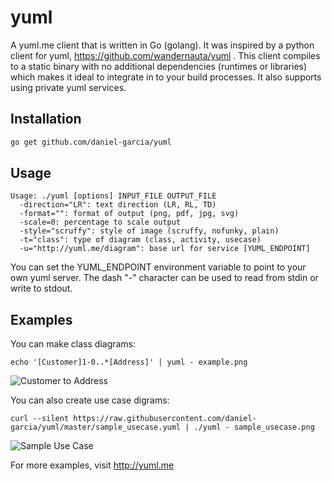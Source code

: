 # yuml
A yuml.me client that is written in Go (golang). It was inspired by a 
python client for yuml, https://github.com/wandernauta/yuml .
This client compiles to a static binary with no additional
dependencies (runtimes or libraries) which makes it ideal to
integrate in to your build processes. It also supports using
private yuml services.

Installation
------------

```bash
go get github.com/daniel-garcia/yuml
```

Usage
-----

```
Usage: ./yuml [options] INPUT_FILE OUTPUT_FILE
  -direction="LR": text direction (LR, RL, TD)
  -format="": format of output (png, pdf, jpg, svg)
  -scale=0: percentage to scale output
  -style="scruffy": style of image (scruffy, nofunky, plain)
  -t="class": type of diagram (class, activity, usecase)
  -u="http://yuml.me/diagram": base url for service [YUML_ENDPOINT]
```

You can set the YUML_ENDPOINT environment variable to point
to your own yuml server. The dash "-" character can be used to
read from stdin or write to stdout.

Examples
--------
You can make class diagrams:
```
echo '[Customer]1-0..*[Address]' | yuml - example.png
```
![Customer to Address](http://yuml.me/diagram/scruffy/class/[Customer]-%3E[Billing%20Address])

You can also create use case digrams:
```
curl --silent https://raw.githubusercontent.com/daniel-garcia/yuml/master/sample_usecase.yuml | ./yuml - sample_usecase.png
```
![Sample Use Case](http://yuml.me/diagram/scruffy/usecase/%5BCustomer%5D-(Sign%20In),%20%5BCustomer%5D-(Buy%20Products),%20(Buy%20Products)%3E(Browse%20Products),%20(Buy%20Products)%3E(Checkout),%20(Checkout)%3C(Add%20New%20Credit%20Card).png)


For more examples, visit http://yuml.me

